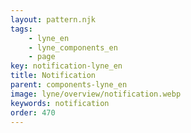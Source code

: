 ```yaml
---
layout: pattern.njk
tags: 
    - lyne_en
    - lyne_components_en
    - page
key: notification-lyne_en
title: Notification
parent: components-lyne_en
image: lyne/overview/notification.webp
keywords: notification
order: 470
---
```

